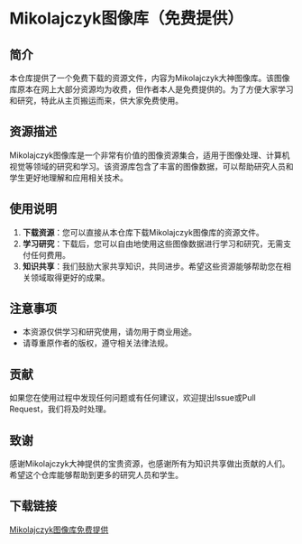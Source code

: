 # Mikolajczyk图像库（免费提供）

## 简介

本仓库提供了一个免费下载的资源文件，内容为Mikolajczyk大神图像库。该图像库原本在网上大部分资源均为收费，但作者本人是免费提供的。为了方便大家学习和研究，特此从主页搬运而来，供大家免费使用。

## 资源描述

Mikolajczyk图像库是一个非常有价值的图像资源集合，适用于图像处理、计算机视觉等领域的研究和学习。该资源库包含了丰富的图像数据，可以帮助研究人员和学生更好地理解和应用相关技术。

## 使用说明

1. **下载资源**：您可以直接从本仓库下载Mikolajczyk图像库的资源文件。
2. **学习研究**：下载后，您可以自由地使用这些图像数据进行学习和研究，无需支付任何费用。
3. **知识共享**：我们鼓励大家共享知识，共同进步。希望这些资源能够帮助您在相关领域取得更好的成果。

## 注意事项

- 本资源仅供学习和研究使用，请勿用于商业用途。
- 请尊重原作者的版权，遵守相关法律法规。

## 贡献

如果您在使用过程中发现任何问题或有任何建议，欢迎提出Issue或Pull Request，我们将及时处理。

## 致谢

感谢Mikolajczyk大神提供的宝贵资源，也感谢所有为知识共享做出贡献的人们。希望这个仓库能够帮助到更多的研究人员和学生。

## 下载链接

[Mikolajczyk图像库免费提供](https://pan.quark.cn/s/b63aa2d81dfe)